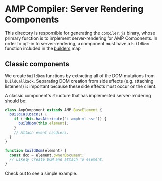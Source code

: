# AMP Compiler: Server Rendering Components

This directory is responsible for generating the `compiler.js` binary, whose primary function is to implement server-rendering for AMP Components.
In order to opt-in to server-rendering, a component must have a `buildDom` function included in the [builders](./builders.js) map.

## Classic components

We create `buildDom` functions by extracting all of the DOM mutations from `buildCallback`.
Separating DOM creation from side effects (e.g. attaching listeners) is important because these side effects must occur on the client.

A classic component's structure that has implemented server-rendering should be:

```js
class AmpComponent extends AMP.BaseElement {
  buildCallback() {
    if (!this.hasAttribute('i-amphtml-ssr')) {
      buildDom(this.element);
    }
    // Attach event handlers.
  }
}

function buildDom(element) {
  const doc = element.ownerDocument;
  // Likely create DOM and attach to element.
}
```

Check out [<amp-layout>](../builtins/amp-layout/amp-layout.js) to see a simple example.

<!-- TODO(samouri): Create Bento section when the details finalize. -->